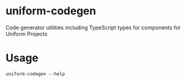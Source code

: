 # uniform-codegen
Code generator utilities including TypeScript types for components for Uniform Projects

# Usage

```shell
uniform-codegen --help
```
